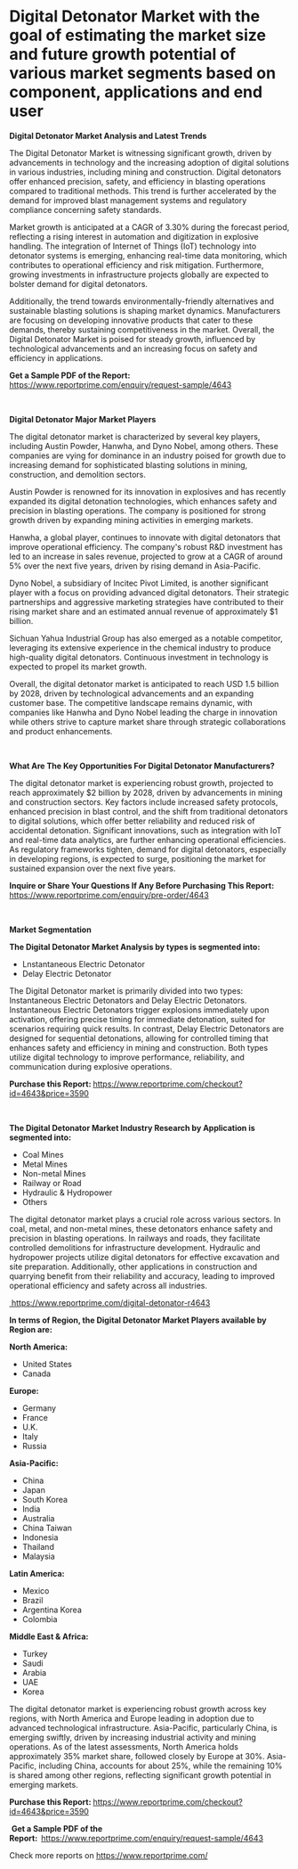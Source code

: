 <p><h1>Digital Detonator Market with the goal of estimating the market size and future growth potential of various market segments based on component, applications and end user</h1></p><p><strong>Digital Detonator Market Analysis and Latest Trends</strong></p>
<p><p>The Digital Detonator Market is witnessing significant growth, driven by advancements in technology and the increasing adoption of digital solutions in various industries, including mining and construction. Digital detonators offer enhanced precision, safety, and efficiency in blasting operations compared to traditional methods. This trend is further accelerated by the demand for improved blast management systems and regulatory compliance concerning safety standards.</p><p>Market growth is anticipated at a CAGR of 3.30% during the forecast period, reflecting a rising interest in automation and digitization in explosive handling. The integration of Internet of Things (IoT) technology into detonator systems is emerging, enhancing real-time data monitoring, which contributes to operational efficiency and risk mitigation. Furthermore, growing investments in infrastructure projects globally are expected to bolster demand for digital detonators.</p><p>Additionally, the trend towards environmentally-friendly alternatives and sustainable blasting solutions is shaping market dynamics. Manufacturers are focusing on developing innovative products that cater to these demands, thereby sustaining competitiveness in the market. Overall, the Digital Detonator Market is poised for steady growth, influenced by technological advancements and an increasing focus on safety and efficiency in applications.</p></p>
<p><strong>Get a Sample PDF of the Report:&nbsp;</strong> <a href="https://www.reportprime.com/enquiry/request-sample/4643?utm_campaign=2642&utm_medium=2&utm_source=Github&utm_content=ia&utm_term=19032025&utm_id=digital-detonator">https://www.reportprime.com/enquiry/request-sample/4643</a></p>
<p>&nbsp;</p>
<p><strong>Digital Detonator Major Market Players</strong></p>
<p><p>The digital detonator market is characterized by several key players, including Austin Powder, Hanwha, and Dyno Nobel, among others. These companies are vying for dominance in an industry poised for growth due to increasing demand for sophisticated blasting solutions in mining, construction, and demolition sectors.</p><p>Austin Powder is renowned for its innovation in explosives and has recently expanded its digital detonation technologies, which enhances safety and precision in blasting operations. The company is positioned for strong growth driven by expanding mining activities in emerging markets. </p><p>Hanwha, a global player, continues to innovate with digital detonators that improve operational efficiency. The company's robust R&D investment has led to an increase in sales revenue, projected to grow at a CAGR of around 5% over the next five years, driven by rising demand in Asia-Pacific.</p><p>Dyno Nobel, a subsidiary of Incitec Pivot Limited, is another significant player with a focus on providing advanced digital detonators. Their strategic partnerships and aggressive marketing strategies have contributed to their rising market share and an estimated annual revenue of approximately $1 billion.</p><p>Sichuan Yahua Industrial Group has also emerged as a notable competitor, leveraging its extensive experience in the chemical industry to produce high-quality digital detonators. Continuous investment in technology is expected to propel its market growth.</p><p>Overall, the digital detonator market is anticipated to reach USD 1.5 billion by 2028, driven by technological advancements and an expanding customer base. The competitive landscape remains dynamic, with companies like Hanwha and Dyno Nobel leading the charge in innovation while others strive to capture market share through strategic collaborations and product enhancements.</p></p>
<p>&nbsp;</p>
<p><strong>What Are The Key Opportunities For Digital Detonator Manufacturers?</strong></p>
<p><p>The digital detonator market is experiencing robust growth, projected to reach approximately $2 billion by 2028, driven by advancements in mining and construction sectors. Key factors include increased safety protocols, enhanced precision in blast control, and the shift from traditional detonators to digital solutions, which offer better reliability and reduced risk of accidental detonation. Significant innovations, such as integration with IoT and real-time data analytics, are further enhancing operational efficiencies. As regulatory frameworks tighten, demand for digital detonators, especially in developing regions, is expected to surge, positioning the market for sustained expansion over the next five years.</p></p>
<p><strong>Inquire or Share Your Questions If Any Before Purchasing This Report:</strong> <a href="https://www.reportprime.com/enquiry/pre-order/4643?utm_campaign=2642&utm_medium=2&utm_source=Github&utm_content=ia&utm_term=19032025&utm_id=digital-detonator">https://www.reportprime.com/enquiry/pre-order/4643</a></p>
<p>&nbsp;</p>
<p><strong>Market Segmentation</strong></p>
<p><strong>The Digital Detonator Market Analysis by types is segmented into:</strong></p>
<p><ul><li>Lnstantaneous Electric Detonator</li><li>Delay Electric Detonator</li></ul></p>
<p><p>The Digital Detonator market is primarily divided into two types: Instantaneous Electric Detonators and Delay Electric Detonators. Instantaneous Electric Detonators trigger explosions immediately upon activation, offering precise timing for immediate detonation, suited for scenarios requiring quick results. In contrast, Delay Electric Detonators are designed for sequential detonations, allowing for controlled timing that enhances safety and efficiency in mining and construction. Both types utilize digital technology to improve performance, reliability, and communication during explosive operations.</p></p>
<p><strong>Purchase this Report:&nbsp;</strong><a href="https://www.reportprime.com/checkout?id=4643&price=3590&utm_campaign=2642&utm_medium=2&utm_source=Github&utm_content=ia&utm_term=19032025&utm_id=digital-detonator">https://www.reportprime.com/checkout?id=4643&price=3590</a></p>
<p>&nbsp;</p>
<p><strong>The Digital Detonator Market Industry Research by Application is segmented into:</strong></p>
<p><ul><li>Coal Mines</li><li>Metal Mines</li><li>Non-metal Mines</li><li>Railway or Road</li><li>Hydraulic & Hydropower</li><li>Others</li></ul></p>
<p><p>The digital detonator market plays a crucial role across various sectors. In coal, metal, and non-metal mines, these detonators enhance safety and precision in blasting operations. In railways and roads, they facilitate controlled demolitions for infrastructure development. Hydraulic and hydropower projects utilize digital detonators for effective excavation and site preparation. Additionally, other applications in construction and quarrying benefit from their reliability and accuracy, leading to improved operational efficiency and safety across all industries.</p></p>
<p><a href="https://www.reportprime.com/digital-detonator-r4643?utm_campaign=2642&utm_medium=2&utm_source=Github&utm_content=ia&utm_term=19032025&utm_id=digital-detonator">&nbsp;https://www.reportprime.com/digital-detonator-r4643</a></p>
<p><strong>In terms of Region, the Digital Detonator Market Players available by Region are:</strong></p>
<p>
    <p> <strong> North America: </strong>
        <ul>
            <li>United States</li>
            <li>Canada</li>
        </ul>
        </p> 
    <p> <strong> Europe: </strong>
        <ul>
            <li>Germany</li>
            <li>France</li>
            <li>U.K.</li>
            <li>Italy</li>
            <li>Russia</li>
        </ul>
        </p> 
    <p> <strong> Asia-Pacific: </strong>
        <ul>
            <li>China</li>
            <li>Japan</li>
            <li>South Korea</li>
            <li>India</li>
            <li>Australia</li>
            <li>China Taiwan</li>
            <li>Indonesia</li>
            <li>Thailand</li>
            <li>Malaysia</li>
        </ul>
        </p> 
    <p> <strong> Latin America: </strong>
        <ul>
            <li>Mexico</li>
            <li>Brazil</li>
            <li>Argentina Korea</li>
            <li>Colombia</li>
        </ul>
        </p> 
    <p> <strong> Middle East & Africa: </strong>
        <ul>
            <li>Turkey</li>
            <li>Saudi</li>
            <li>Arabia</li>
            <li>UAE</li>
            <li>Korea</li>
        </ul>
    </p>
    </p>
<p><p>The digital detonator market is experiencing robust growth across key regions, with North America and Europe leading in adoption due to advanced technological infrastructure. Asia-Pacific, particularly China, is emerging swiftly, driven by increasing industrial activity and mining operations. As of the latest assessments, North America holds approximately 35% market share, followed closely by Europe at 30%. Asia-Pacific, including China, accounts for about 25%, while the remaining 10% is shared among other regions, reflecting significant growth potential in emerging markets.</p></p>
<p><strong>Purchase this Report: </strong><a href="https://www.reportprime.com/checkout?id=4643&price=3590&utm_campaign=2642&utm_medium=2&utm_source=Github&utm_content=ia&utm_term=19032025&utm_id=digital-detonator">https://www.reportprime.com/checkout?id=4643&price=3590</a></p>
<p>&nbsp;<strong>Get a Sample PDF of the Report:&nbsp;&nbsp;</strong><a href="https://www.reportprime.com/enquiry/request-sample/4643?utm_campaign=2642&utm_medium=2&utm_source=Github&utm_content=ia&utm_term=19032025&utm_id=digital-detonator">https://www.reportprime.com/enquiry/request-sample/4643</a></p>
<p><strong></strong></p>
<p>Check more reports on <a href="https://www.reportprime.com/?utm_campaign=2642&utm_medium=2&utm_source=Github&utm_content=ia&utm_term=19032025&utm_id=digital-detonator">https://www.reportprime.com/</a></p>
